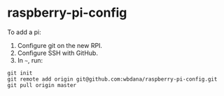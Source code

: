 # raspberry-pi-config
To add a pi:

1. Configure git on the new RPI.
2. Configure SSH with GitHub.
3. In `~`, run:
```
git init
git remote add origin git@github.com:wbdana/raspberry-pi-config.git
git pull origin master
```


